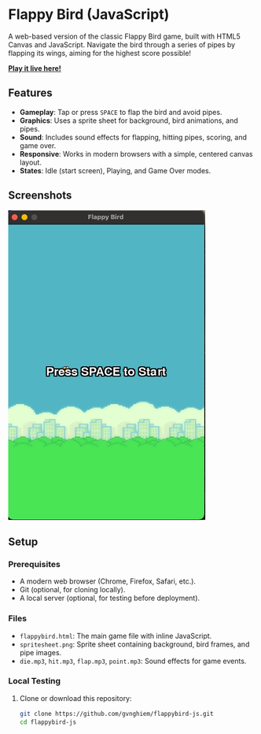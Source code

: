 # Flappy Bird (JavaScript)

A web-based version of the classic Flappy Bird game, built with HTML5 Canvas and JavaScript. Navigate the bird through a series of pipes by flapping its wings, aiming for the highest score possible!

**[Play it live here!](https://gvnghiem.github.io/flappybird-js/flappybird.html)** 

## Features
- **Gameplay**: Tap or press `SPACE` to flap the bird and avoid pipes.
- **Graphics**: Uses a sprite sheet for background, bird animations, and pipes.
- **Sound**: Includes sound effects for flapping, hitting pipes, scoring, and game over.
- **Responsive**: Works in modern browsers with a simple, centered canvas layout.
- **States**: Idle (start screen), Playing, and Game Over modes.

## Screenshots
![Flappy Bird in Action](screenshot.png)

## Setup

### Prerequisites
- A modern web browser (Chrome, Firefox, Safari, etc.).
- Git (optional, for cloning locally).
- A local server (optional, for testing before deployment).

### Files
- `flappybird.html`: The main game file with inline JavaScript.
- `spritesheet.png`: Sprite sheet containing background, bird frames, and pipe images.
- `die.mp3`, `hit.mp3`, `flap.mp3`, `point.mp3`: Sound effects for game events.

### Local Testing
1. Clone or download this repository:
   ```bash
   git clone https://github.com/gvnghiem/flappybird-js.git
   cd flappybird-js
